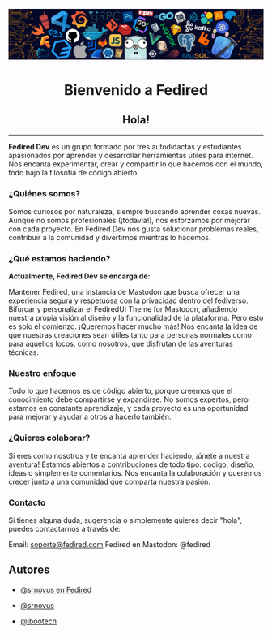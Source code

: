 
![Logo](https://github.com/fedired-dev/.github/blob/main/img/header_.png)


<h1 align="center"><b>Bienvenido a Fedired</b></h1>
<h2 align="center">Hola!</h2>

---
**Fedired Dev** es un grupo formado por tres autodidactas y estudiantes apasionados por aprender y desarrollar herramientas útiles para internet. Nos encanta experimentar, crear y compartir lo que hacemos con el mundo, todo bajo la filosofía de código abierto.

### ¿Quiénes somos?
Somos curiosos por naturaleza, siempre buscando aprender cosas nuevas. Aunque no somos profesionales (¡todavía!), nos esforzamos por mejorar con cada proyecto. En Fedired Dev nos gusta solucionar problemas reales, contribuir a la comunidad y divertirnos mientras lo hacemos.

### ¿Qué estamos haciendo?
**Actualmente, Fedired Dev se encarga de:**

Mantener Fedired, una instancia de Mastodon que busca ofrecer una experiencia segura y respetuosa con la privacidad dentro del fediverso.
Bifurcar y personalizar el FediredUI Theme for Mastodon, añadiendo nuestra propia visión al diseño y la funcionalidad de la plataforma.
Pero esto es solo el comienzo. ¡Queremos hacer mucho más! Nos encanta la idea de que nuestras creaciones sean útiles tanto para personas normales como para aquellos locos, como nosotros, que disfrutan de las aventuras técnicas.

### Nuestro enfoque
Todo lo que hacemos es de código abierto, porque creemos que el conocimiento debe compartirse y expandirse. No somos expertos, pero estamos en constante aprendizaje, y cada proyecto es una oportunidad para mejorar y ayudar a otros a hacerlo también.

### ¿Quieres colaborar?
Si eres como nosotros y te encanta aprender haciendo, ¡únete a nuestra aventura! Estamos abiertos a contribuciones de todo tipo: código, diseño, ideas o simplemente comentarios. Nos encanta la colaboración y queremos crecer junto a una comunidad que comparta nuestra pasión.

### Contacto
Si tienes alguna duda, sugerencia o simplemente quieres decir "hola", puedes contactarnos a través de:

Email: soporte@fedired.com
Fedired en Mastodon: @fedired

## Autores
- [@srnovus en Fedired](https://fedired.com/@srnovus/)
- [@srnovus](https://www.github.com/srnovus)

- [@ibootech](www.instagram.com/ibootechgt)
